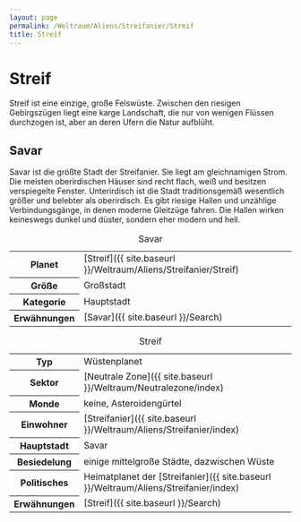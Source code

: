 ```yaml
---
layout: page
permalink: /Weltraum/Aliens/Streifanier/Streif
title: Streif
---
```



# Streif


Streif ist eine einzige, große Felswüste. Zwischen den riesigen Gebirgszügen liegt eine karge Landschaft, die nur von wenigen Flüssen durchzogen ist, aber an deren Ufern die Natur aufblüht.

## Savar

Savar ist die größte Stadt der Streifanier. Sie liegt am gleichnamigen Strom. Die meisten oberirdischen Häuser sind recht flach, weiß und besitzen verspiegelte Fenster. Unterirdisch ist die Stadt traditionsgemäß wesentlich größer und belebter als oberirdisch. Es gibt riesige Hallen und unzählige Verbindungsgänge, in denen moderne Gleitzüge fahren. Die Hallen wirken keineswegs dunkel und düster, sondern eher modern und hell.

<table data-type="stadt">
<caption>Savar</caption>
<tbody>
<tr><th>Planet</th><td>[Streif]({{ site.baseurl }}/Weltraum/Aliens/Streifanier/Streif)</td></tr>
<tr><th>Größe</th><td>Großstadt</td></tr>
<tr><th>Kategorie</th><td>Hauptstadt</td></tr>
<tr><th>Erwähnungen</th><td>[Savar]({{ site.baseurl }}/Search)</td></tr>
</tbody>
</table>

<aside>
<table data-type="planet">
<caption>Streif</caption>
<tbody>
<tr><th>Typ</th><td>Wüstenplanet</td></tr>
<tr><th>Sektor</th><td>[Neutrale Zone]({{ site.baseurl }}/Weltraum/Neutralezone/index)</td></tr>
<tr><th>Monde</th><td>keine, Asteroidengürtel</td></tr>
<tr><th>Einwohner</th><td>[Streifanier]({{ site.baseurl }}/Weltraum/Aliens/Streifanier/index)</td></tr>
<tr><th>Hauptstadt</th><td>Savar</td></tr>
<tr><th>Besiedelung</th><td>einige mittelgroße Städte, dazwischen Wüste</td></tr>
<tr><th>Politisches</th><td>Heimatplanet der [Streifanier]({{ site.baseurl }}/Weltraum/Aliens/Streifanier/index)</td></tr>
<tr><th>Erwähnungen</th><td>[Streif]({{ site.baseurl }}/Search)</td></tr>
</tbody>
</table>

</aside>

